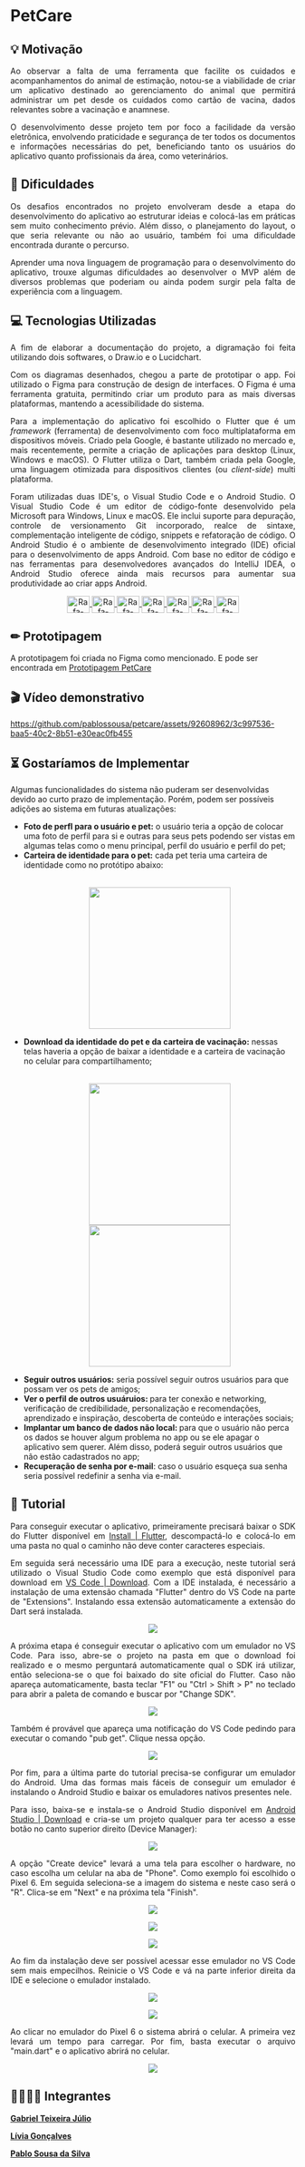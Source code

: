 # PetCare

<h2>💡 Motivação</h2>

<p align="justify">
Ao observar a falta de uma ferramenta que facilite os cuidados e acompanhamentos do animal de estimação, notou-se a viabilidade de criar um aplicativo destinado ao gerenciamento do animal que permitirá administrar um pet desde os cuidados como cartão de vacina, dados relevantes sobre a vacinação e anamnese.
</p>

<p align="justify">
O desenvolvimento desse projeto tem por foco a facilidade da versão eletrônica, envolvendo praticidade e segurança de ter todos os documentos e informações necessárias do pet, beneficiando tanto os usuários do aplicativo quanto profissionais da área, como veterinários.
</p>

<h2>💪 Dificuldades</h2>

<p align="justify">
Os desafios encontrados no projeto envolveram desde a etapa do desenvolvimento do aplicativo ao estruturar ideias e colocá-las em práticas sem muito conhecimento prévio. Além disso, o planejamento do layout, o que seria relevante ou não ao usuário, também foi uma dificuldade encontrada durante o percurso. 
</p>

<p align="justify">
Aprender uma nova linguagem de programação para o desenvolvimento do aplicativo, trouxe algumas dificuldades ao desenvolver o MVP além de diversos problemas que poderiam ou ainda podem surgir pela falta de experiência com a linguagem.  
</p>


<h2>💻 Tecnologias Utilizadas</h2>
<p align="justify">
A fim de elaborar a documentação do projeto, a digramação foi feita utilizando dois softwares, o Draw.io e o Lucidchart.
</p>

<p align="justify">
Com os diagramas desenhados, chegou a parte de prototipar o app. Foi utilizado o Figma para construção de design de interfaces. O Figma é uma ferramenta gratuita, permitindo criar um produto para as mais diversas plataformas, mantendo a acessibilidade do sistema.
</p>

<p align="justify">
Para a implementação do aplicativo foi escolhido o Flutter que é um <i>framework</i> (ferramenta) de desenvolvimento com foco multiplataforma em dispositivos móveis. Criado pela Google, é bastante utilizado no mercado e, mais recentemente, permite a criação de aplicações para desktop (Linux, Windows e macOS). O Flutter utiliza o Dart, também criada pela Google, uma linguagem otimizada para dispositivos clientes (ou <i>client-side</i>) multi plataforma.
</p>
  
<p align="justify">
Foram utilizadas duas IDE's, o Visual Studio Code e o Android Studio. O Visual Studio Code é um editor de código-fonte desenvolvido pela Microsoft para Windows, Linux e macOS. Ele inclui suporte para depuração, controle de versionamento Git incorporado, realce de sintaxe, complementação inteligente de código, snippets e refatoração de código. O Android Studio é o ambiente de desenvolvimento integrado (IDE) oficial para o desenvolvimento de apps Android. Com base no editor de código e nas ferramentas para desenvolvedores avançados do IntelliJ IDEA, o Android Studio oferece ainda mais recursos para aumentar sua produtividade ao criar apps Android.
</p>



<div style="display: inline_block" align="center">
  
<a href="https://www.drawio.com/">
<img align="center" alt="Rafa-HTML" height="30" width="40" src="img/draw.png">
</a>
  
<a href="https://www.lucidchart.com/pages/pt">
<img align="center" alt="Rafa-HTML" height="30" width="40" src="img/lucid.png">
</a>
  
<a href="https://www.figma.com/">
<img align="center" alt="Rafa-HTML" height="30" width="40" src="https://raw.githubusercontent.com/devicons/devicon/master/icons/figma/figma-original.svg">
</a>
  
<a href="https://flutter.dev/">
<img align="center" alt="Rafa-HTML" height="30" width="40" src="https://raw.githubusercontent.com/devicons/devicon/master/icons/flutter/flutter-original.svg">
</a>
  
<a href="https://dart.dev/">
<img align="center" alt="Rafa-HTML" height="30" width="40" src="https://raw.githubusercontent.com/devicons/devicon/master/icons/dart/dart-original.svg">
</a>
  
<a href="https://code.visualstudio.com/">
<img align="center" alt="Rafa-HTML" height="30" width="40" src="https://raw.githubusercontent.com/devicons/devicon/master/icons/vscode/vscode-original.svg">
</a>

<a href="https://developer.android.com/studio">
<img align="center" alt="Rafa-HTML" height="30" width="40" src="https://raw.githubusercontent.com/devicons/devicon/master/icons/androidstudio/androidstudio-original.svg">
</a>
  
</div>

<h2>✏ Prototipagem</h2>

A prototipagem foi criada no Figma como mencionado. E pode ser encontrada em [Prototipagem PetCare](https://www.figma.com/file/YonoXbSKjghswpb4J8TaaO/Pet-Care?type=design&node-id=0%3A1&mode=design&t=jSo65QcuTjvafGY1-1)

<h2>🎬 Vídeo demonstrativo</h2>

https://github.com/pablossousa/petcare/assets/92608962/3c997536-baa5-40c2-8b51-e30eac0fb455

<h2>⏳ Gostaríamos de Implementar</h2>

Algumas funcionalidades do sistema não puderam ser desenvolvidas devido ao curto prazo de implementação. Porém, podem ser possíveis adições ao sistema em futuras atualizações:

<ul>
  <li><b>Foto de perfl para o usuário e pet:</b> o usuário teria a opção de colocar uma foto de perfil para si e outras para seus pets podendo ser vistas em algumas telas como o menu principal, perfil do usuário e perfil do pet;</li>
  
  <li><b>Carteira de identidade para o pet:</b> cada pet teria uma carteira de identidade como no protótipo abaixo:</li>
  
  <br>

  <p align="center">
      <img src="img/identidadePet.png" width="250px">
    </p>
    
  <li><b>Download da identidade do pet e da carteira de vacinação:</b> nessas telas haveria a opção de baixar a identidade e a carteira de vacinação no celular para compartilhamento;</li>

<br>

<p align="center">
      <img src="img/identidadePet2.png" width="250px">
  <img src="img/cartaoVacina.png" width="250px">
    </p>
  
  <li><b>Seguir outros usuários:</b> seria possível seguir outros usuários para que possam ver os pets de amigos;</li>
  <li><b>Ver o perfil de outros usuáruios: </b> para ter conexão e networking, verificação de credibilidade, personalização e recomendações, aprendizado e inspiração, descoberta de conteúdo e interações sociais;</li>
  <li><b>Implantar um banco de dados não local: </b> para que o usuário não perca os dados se houver algum problema no app ou se ele apagar o aplicativo sem querer. Além disso, poderá seguir outros usuários que não estão cadastrados no app;</li>
  <li><b>Recuperação de senha por e-mail</b>: caso o usuário esqueça sua senha seria possível redefinir a senha via e-mail.</li>
</ul>

<h2>📢 Tutorial</h2>

<p align="justify">
Para conseguir executar o aplicativo, primeiramente precisará baixar o SDK do Flutter disponível em <a href="https://docs.flutter.dev/get-started/install">Install | Flutter</a>, descompactá-lo e colocá-lo em uma pasta no qual o caminho não deve conter caracteres especiais.
</p>

<p align="justify">
Em seguida será necessário uma IDE para a execução, neste tutorial será utilizado o Visual Studio Code como exemplo que está disponível para download em <a href="https://code.visualstudio.com/">VS Code | Download</a>. Com a IDE instalada, é necessário a instalação de uma extensão chamada "Flutter" dentro do VS Code na parte de "Extensions". Instalando essa extensão automaticamente a extensão do Dart será instalada. 
</p>

<p align="center">
<img src="img/extension.png">
</p>

<p align="justify">
A próxima etapa é conseguir executar o aplicativo com um emulador no VS Code. Para isso, abre-se o projeto na pasta em que o download foi realizado e o mesmo perguntará automaticamente qual o SDK irá utilizar, então seleciona-se o que foi baixado do site oficial do Flutter. Caso não apareça automaticamente, basta teclar "F1" ou "Ctrl > Shift > P" no teclado para abrir a paleta de comando e buscar por "Change SDK".
</p>

<p align="center">
<img src="img/change_sdk.png">
</p>

<p align="justify">
Também é provável que apareça uma notificação do VS Code pedindo para executar o comando "pub get". Clique nessa opção.
</p>

<p align="center">
<img src="img/pub_get.png">
</p>

<p align="justify">
Por fim, para a última parte do tutorial precisa-se configurar um emulador do Android. Uma das formas mais fáceis de conseguir um emulador é instalando o Android Studio e baixar os emuladores nativos presentes nele. 
</p>

<p align="justify">
Para isso, baixa-se e instala-se o Android Studio disponível em <a href="https://developer.android.com/studio">Android Studio | Download</a> e cria-se um projeto qualquer para ter acesso a esse botão no canto superior direito (Device Manager):
</p>

<p align="center">
<img src="img/device_manager.png">
</p>

<p align="justify">
A opção "Create device" levará a uma tela para escolher o hardware, no caso escolha um celular na aba de "Phone". Como exemplo foi escolhido o Pixel 6. Em seguida seleciona-se a imagem do sistema e neste caso será o "R". Clica-se em "Next" e na próxima tela "Finish". 
</p>

<p align="center">
<img src="img/create.png">
</p>

<p align="center">
<img src="img/hardware.png">
</p>

<p align="center">
<img src="img/imagem.png">
</p>

<p align="justify">
Ao fim da instalação deve ser possível acessar esse emulador no VS Code sem mais empecilhos. Reinicie o VS Code e vá na parte inferior direita da IDE e selecione o emulador instalado.
</p>

<p align="center">
<img src="img/em1.png">
</p>

<p align="center">
<img src="img/em2.png">
</p>

<p align="justify">
Ao clicar no emulador do Pixel 6 o sistema abrirá o celular. A primeira vez levará um tempo para carregar. Por fim, basta executar o arquivo "main.dart" e o aplicativo abrirá no celular.
</p>

<p align="center">
<img src="img/final.png">
</p>


<h2>👨‍💻👩‍💻 Integrantes</h2>

**[Gabriel Teixeira Júlio](https://github.com/Kingdrasill)**

**[Lívia Gonçalves](https://github.com/Livia-Goncalves-01)**

**[Pablo Sousa da Silva](https://github.com/pablossousa)**
